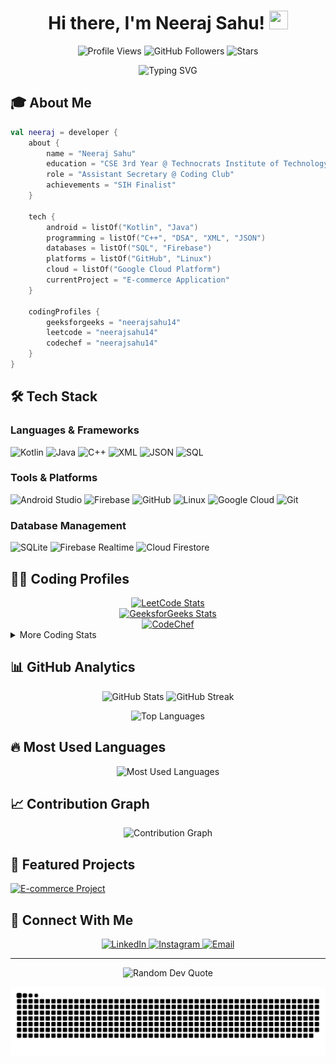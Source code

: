 <h1 align="center">Hi there, I'm Neeraj Sahu! <img src="https://raw.githubusercontent.com/MartinHeinz/MartinHeinz/master/wave.gif" width="30px" height="30px"></h1>

<p align="center">
  <img src="https://komarev.com/ghpvc/?username=neerajsahu14&style=for-the-badge&color=blue" alt="Profile Views"/>
  <img src="https://img.shields.io/github/followers/neerajsahu14?style=for-the-badge&color=green" alt="GitHub Followers"/>
  <img src="https://img.shields.io/github/stars/neerajsahu14?style=for-the-badge&color=yellow" alt="Stars"/>
</p>

<div align="center">
  <img src="https://readme-typing-svg.herokuapp.com?font=Fira+Code&pause=1000&color=2C97EB&center=true&vCenter=true&width=435&lines=Computer+Science+Student;Android+Developer;DSA+Specialist;Cloud+Computing+Enthusiast" alt="Typing SVG"/>
</div>

<h2>🎓 About Me</h2>

```kotlin
val neeraj = developer {
    about {
        name = "Neeraj Sahu"
        education = "CSE 3rd Year @ Technocrats Institute of Technology"
        role = "Assistant Secretary @ Coding Club"
        achievements = "SIH Finalist"
    }
    
    tech {
        android = listOf("Kotlin", "Java")
        programming = listOf("C++", "DSA", "XML", "JSON")
        databases = listOf("SQL", "Firebase")
        platforms = listOf("GitHub", "Linux")
        cloud = listOf("Google Cloud Platform")
        currentProject = "E-commerce Application"
    }
    
    codingProfiles {
        geeksforgeeks = "neerajsahu14"
        leetcode = "neerajsahu14"
        codechef = "neerajsahu14"
    }
}
```

<h2>🛠️ Tech Stack</h2>

<h3>Languages & Frameworks</h3>
<p align="left">
  <img src="https://img.shields.io/badge/Kotlin-7F52FF?style=for-the-badge&logo=kotlin&logoColor=white" alt="Kotlin"/>
  <img src="https://img.shields.io/badge/Java-ED8B00?style=for-the-badge&logo=openjdk&logoColor=white" alt="Java"/>
  <img src="https://img.shields.io/badge/C++-00599C?style=for-the-badge&logo=cplusplus&logoColor=white" alt="C++"/>
  <img src="https://img.shields.io/badge/XML-005C83?style=for-the-badge&logo=xml&logoColor=white" alt="XML"/>
  <img src="https://img.shields.io/badge/JSON-000000?style=for-the-badge&logo=json&logoColor=white" alt="JSON"/>
  <img src="https://img.shields.io/badge/SQL-4479A1?style=for-the-badge&logo=mysql&logoColor=white" alt="SQL"/>
</p>

<h3>Tools & Platforms</h3>
<p align="left">
  <img src="https://img.shields.io/badge/Android_Studio-3DDC84?style=for-the-badge&logo=android-studio&logoColor=white" alt="Android Studio"/>
  <img src="https://img.shields.io/badge/Firebase-FFCA28?style=for-the-badge&logo=firebase&logoColor=black" alt="Firebase"/>
  <img src="https://img.shields.io/badge/GitHub-181717?style=for-the-badge&logo=github&logoColor=white" alt="GitHub"/>
  <img src="https://img.shields.io/badge/Linux-FCC624?style=for-the-badge&logo=linux&logoColor=black" alt="Linux"/>
  <img src="https://img.shields.io/badge/Google_Cloud-4285F4?style=for-the-badge&logo=google-cloud&logoColor=white" alt="Google Cloud"/>
  <img src="https://img.shields.io/badge/Git-F05032?style=for-the-badge&logo=git&logoColor=white" alt="Git"/>
</p>

<h3>Database Management</h3>
<p align="left">
  <img src="https://img.shields.io/badge/SQLite-003B57?style=for-the-badge&logo=sqlite&logoColor=white" alt="SQLite"/>
  <img src="https://img.shields.io/badge/Firebase_Realtime-FF8A65?style=for-the-badge&logo=firebase&logoColor=white" alt="Firebase Realtime"/>
  <img src="https://img.shields.io/badge/Cloud_Firestore-FF8A65?style=for-the-badge&logo=firebase&logoColor=white" alt="Cloud Firestore"/>
</p>

<h2>👨‍💻 Coding Profiles</h2>

<div align="center">
  <a href="https://leetcode.com/neerajsahu14/">
    <img src="https://leetcard.jacoblin.cool/neerajsahu14?theme=dark&font=Adamina" alt="LeetCode Stats"/>
  </a>
</div>

<div align="center">
  <a href="https://auth.geeksforgeeks.org/user/ns922ahwq">
    <img src="https://geeks-for-geeks-stats-api-napiyo.vercel.app/?userName=ns922ahwq" alt="GeeksforGeeks Stats"/>
  </a>
</div>

<div align="center">
  <a href="https://www.codechef.com/users/neeraj_1404">
    <img src="https://img.shields.io/badge/CodeChef-5B4638?style=for-the-badge&logo=codechef&logoColor=white" alt="CodeChef"/>
  </a>
</div>

<details>
<summary>More Coding Stats</summary>
<br>

#### LeetCode Stats
- 🏆 Contest Rating: 1482
- ⭐ Total Problems Solved: 317
- 🎯 Global Ranking: #287330

#### GeeksforGeeks Stats
- 🏅 Institute Rank: 42
- 💻 Total Problems Solved: 317
- 📊 Coding Score: 846

#### CodeChef Stats
- ⚡ Current Rating: 1824
- 🌟 Highest Rating: 1892
- 🎮 Contests Participated: 24

</details>

<h2>📊 GitHub Analytics</h2>

<p align="center">
  <img width="48%" src="https://github-readme-stats.vercel.app/api?username=neerajsahu14&show_icons=true&theme=tokyonight" alt="GitHub Stats"/>
  <img width="48%" src="https://github-readme-streak-stats.herokuapp.com/?user=neerajsahu14&theme=tokyonight" alt="GitHub Streak"/>
</p>

<p align="center">
  <img width="40%" src="https://github-readme-stats.vercel.app/api/top-langs/?username=neerajsahu14&layout=compact&theme=tokyonight" alt="Top Languages"/>
</p>

<h2>🔥 Most Used Languages</h2>

<div align="center">
  <img src="https://github-readme-stats.vercel.app/api/top-langs/?username=neerajsahu14&layout=pie&theme=dark" alt="Most Used Languages"/>
</div>

<h2>📈 Contribution Graph</h2>

<div align="center">
  <img src="https://github-profile-summary-cards.vercel.app/api/cards/profile-details?username=neerajsahu14&theme=monokai" alt="Contribution Graph"/>
</div>

<h2>🌟 Featured Projects</h2>

<p align="left">
  <a href="https://github.com/neerajsahu14/e-commerce">
    <img width="48%" src="https://github-readme-stats.vercel.app/api/pin/?username=neerajsahu14&repo=e-commerce&theme=tokyonight" alt="E-commerce Project"/>
  </a>
</p>

<h2>🤝 Connect With Me</h2>

<p align="center">
  <a href="https://www.linkedin.com/in/neerajsahu14/">
    <img src="https://img.shields.io/badge/LinkedIn-0077B5?style=for-the-badge&logo=linkedin&logoColor=white" alt="LinkedIn"/>
  </a>
  <a href="https://instagram.com/neerajsahu14">
    <img src="https://img.shields.io/badge/Instagram-E4405F?style=for-the-badge&logo=instagram&logoColor=white" alt="Instagram"/>
  </a>
  <a href="mailto:ns9229900@gmail.com">
    <img src="https://img.shields.io/badge/Gmail-D14836?style=for-the-badge&logo=gmail&logoColor=white" alt="Email"/>
  </a>
</p>

---

<div align="center">
  <img src="https://quotes-github-readme.vercel.app/api?type=horizontal&theme=dark" alt="Random Dev Quote"/>
</div>

<p align="center">
  <img src="https://raw.githubusercontent.com/platane/snk/output/github-contribution-grid-snake.svg" alt="Snake animation"/>
</p>